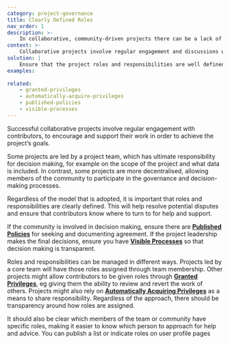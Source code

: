 ```yaml
---
category: project-governance
title: Clearly Defined Roles
nav_order: 1
description: >-
    In collaborative, community-driven projects there can be a lack of clarity around who is responsible for making decisions. 
context: >-
    Collaborative projects involve regular engagement and discussions with users. Some projects encourage contributors to be part of the project’s governance. When this is the case, it should be clear where the responsibility lies for making final decisions. Is it with the community or with the project leadership?
solution: |
    Ensure that the project roles and responsibilities are well defined. Clarify how people are given those roles, eg by being **[Granted Privileges](/patterns/project-governance/grant-privileges)** or **[Automatically Acquiring Roles](/patterns/project-governance/automatically-acquire-privileges)**. 
examples:
    
related:
    - granted-privileges
    - automatically-acquire-privileges
    - published-policies
    - visible-processes
---
```


Successful collaborative projects involve regular engagement with contributors, to encourage and support their work in order to achieve the project’s goals. 

Some projects are led by a project team, which has ultimate responsibility for decision making, for example on the scope of the project and what data is included. In contrast, some projects are more decentralised, allowing members of the community to participate in the governance and decision-making processes.

Regardless of the model that is adopted, it is important that roles and responsibilities are clearly defined. This will help resolve potential disputes and ensure that contributors know where to turn to for help and support. 

If the community is involved in decision making, ensure there are **[Published Policies](/patterns/project-governance/published-policies)** for seeking and documenting agreement. If the project leadership makes the final decisions, ensure you have **[Visible Processes](/patterns/project-governance/visible-processes)** so that decision making is transparent. 

Roles and responsibilities can be managed in different ways. Projects led by a core team will have those roles assigned through team membership. Other projects might allow contributors to be given roles through **[Granted Privileges](/patterns/project-governance/grant-privileges)**, eg giving them the ability to review and revert the work of others. Projects might also rely on **[Automatically Acquiring Privileges](/patterns/project-governance/automatically-acquire-privileges)** as a means to share responsibility. Regardless of the approach, there should be transparency around how roles are assigned.

It should also be clear which members of the team or community have specific roles, making it easier to know which person to approach for help and advice. You can publish a list or indicate roles on user profile pages